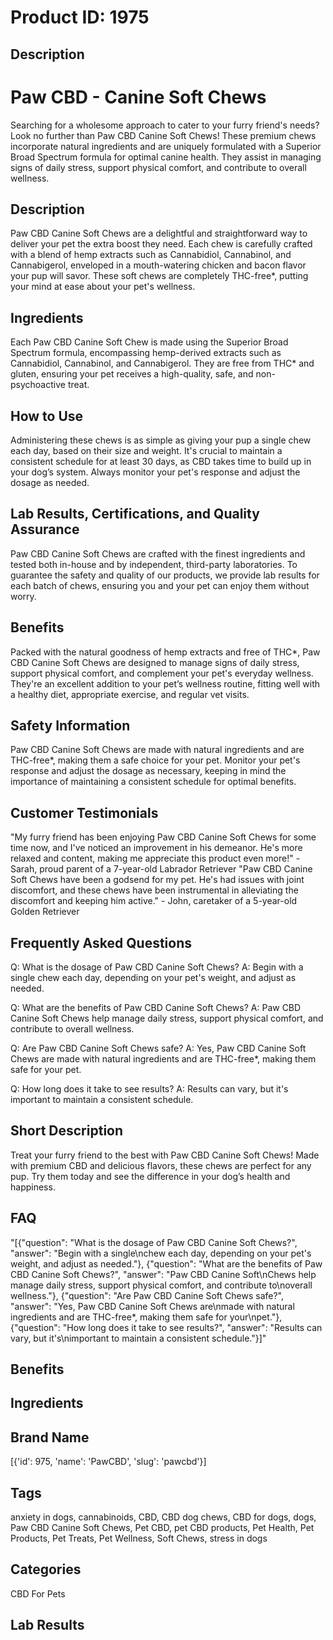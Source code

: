 # Product ID: 1975
## Description
<div class="min-h-[20px] flex flex-col items-start gap-4 whitespace-pre-wrap break-words">
<div class="markdown prose w-full break-words dark:prose-invert dark">
<h1>Paw CBD - Canine Soft Chews</h1>
<p>Searching for a wholesome approach to cater to your furry friend's needs? Look no further than Paw CBD Canine Soft Chews! These premium chews incorporate natural ingredients and are uniquely formulated with a Superior Broad Spectrum formula for optimal canine health. They assist in managing signs of daily stress, support physical comfort, and contribute to overall wellness.</p>
<h2>Description</h2>
<p>Paw CBD Canine Soft Chews are a delightful and straightforward way to deliver your pet the extra boost they need. Each chew is carefully crafted with a blend of hemp extracts such as Cannabidiol, Cannabinol, and Cannabigerol, enveloped in a mouth-watering chicken and bacon flavor your pup will savor. These soft chews are completely THC-free*, putting your mind at ease about your pet's wellness.</p>
<h2>Ingredients</h2>
<p>Each Paw CBD Canine Soft Chew is made using the Superior Broad Spectrum formula, encompassing hemp-derived extracts such as Cannabidiol, Cannabinol, and Cannabigerol. They are free from THC* and gluten, ensuring your pet receives a high-quality, safe, and non-psychoactive treat.</p>
<h2>How to Use</h2>
<p>Administering these chews is as simple as giving your pup a single chew each day, based on their size and weight. It's crucial to maintain a consistent schedule for at least 30 days, as CBD takes time to build up in your dog’s system. Always monitor your pet's response and adjust the dosage as needed.</p>
<h2>Lab Results, Certifications, and Quality Assurance</h2>
<p>Paw CBD Canine Soft Chews are crafted with the finest ingredients and tested both in-house and by independent, third-party laboratories. To guarantee the safety and quality of our products, we provide lab results for each batch of chews, ensuring you and your pet can enjoy them without worry.</p>
<h2>Benefits</h2>
<p>Packed with the natural goodness of hemp extracts and free of THC*, Paw CBD Canine Soft Chews are designed to manage signs of daily stress, support physical comfort, and complement your pet's everyday wellness. They're an excellent addition to your pet’s wellness routine, fitting well with a healthy diet, appropriate exercise, and regular vet visits.</p>
<h2>Safety Information</h2>
<p>Paw CBD Canine Soft Chews are made with natural ingredients and are THC-free*, making them a safe choice for your pet. Monitor your pet's response and adjust the dosage as necessary, keeping in mind the importance of maintaining a consistent schedule for optimal benefits.</p>
<h2>Customer Testimonials</h2>
<p>"My furry friend has been enjoying Paw CBD Canine Soft Chews for some time now, and I've noticed an improvement in his demeanor. He's more relaxed and content, making me appreciate this product even more!" - Sarah, proud parent of a 7-year-old Labrador Retriever "Paw CBD Canine Soft Chews have been a godsend for my pet. He's had issues with joint discomfort, and these chews have been instrumental in alleviating the discomfort and keeping him active." - John, caretaker of a 5-year-old Golden Retriever</p>
<h2>Frequently Asked Questions</h2>
<p>Q: What is the dosage of Paw CBD Canine Soft Chews? A: Begin with a single chew each day, depending on your pet's weight, and adjust as needed.</p>
<p>Q: What are the benefits of Paw CBD Canine Soft Chews? A: Paw CBD Canine Soft Chews help manage daily stress, support physical comfort, and contribute to overall wellness.</p>
<p>Q: Are Paw CBD Canine Soft Chews safe? A: Yes, Paw CBD Canine Soft Chews are made with natural ingredients and are THC-free*, making them safe for your pet.</p>
<p>Q: How long does it take to see results? A: Results can vary, but it's important to maintain a consistent schedule.</p>
</div>
</div>

## Short Description
<p>Treat your furry friend to the best with Paw CBD Canine Soft Chews! Made with premium CBD and delicious flavors, these chews are perfect for any pup. Try them today and see the difference in your dog&#8217;s health and happiness.</p>

## FAQ
"[{\"question\": \"What is the dosage of Paw CBD Canine Soft Chews?\", \"answer\": \"Begin with a single\\nchew each day, depending on your pet's weight, and adjust as needed.\"}, {\"question\": \"What are the benefits of Paw CBD Canine Soft Chews?\", \"answer\": \"Paw CBD Canine Soft\\nChews help manage daily stress, support physical comfort, and contribute to\\noverall wellness.\"}, {\"question\": \"Are Paw CBD Canine Soft Chews safe?\", \"answer\": \"Yes, Paw CBD Canine Soft Chews are\\nmade with natural ingredients and are THC-free*, making them safe for your\\npet.\"}, {\"question\": \"How long does it take to see results?\", \"answer\": \"Results can vary, but it's\\nimportant to maintain a consistent schedule.\"}]"
## Benefits

## Ingredients

## Brand Name
[{'id': 975, 'name': 'PawCBD', 'slug': 'pawcbd'}]
## Tags
anxiety in dogs, cannabinoids, CBD, CBD dog chews, CBD for dogs, dogs, Paw CBD Canine Soft Chews, Pet CBD, pet CBD products, Pet Health, Pet Products, Pet Treats, Pet Wellness, Soft Chews, stress in dogs
## Categories
CBD For Pets
## Lab Results

